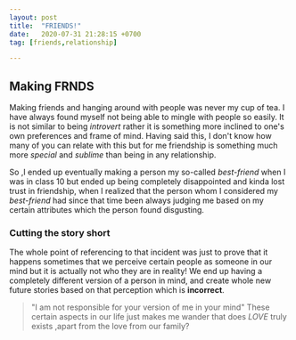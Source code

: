 ```yaml
---
layout: post
title:  "FRIENDS!"
date:   2020-07-31 21:28:15 +0700
tag: [friends,relationship]

---
```


## Making FRNDS
Making friends and hanging around with people was never my cup of tea. I have always found myself not being able to mingle with people so easily.
It is not similar to being *introvert* rather it is something more inclined to one's own preferences and frame of mind. Having said this, I don't know how many of you can relate 
with this but for me friendship is something much more *special* and *sublime* than being in any relationship.

So ,I ended up eventually making a person my so-called *best-friend* when I was in class 10 but ended up being completely disappointed and kinda lost trust in friendship,
when I realized that the person whom I considered my *best-friend* had since that time been always judging me based  on my certain attributes which the person found disgusting.

### Cutting the story short
The whole point of referencing to that incident was  just to prove that it happens sometimes that we perceive certain people as someone in our mind but it is actually not who they are
in reality! We end up having a completely different version of a person in mind, and create whole new future stories based on that perception which is **incorrect**.
>"I am not responsible for your version of me in your mind"
These certain aspects in our life just makes me wander that does *LOVE* truly exists ,apart from the love from our family? 
